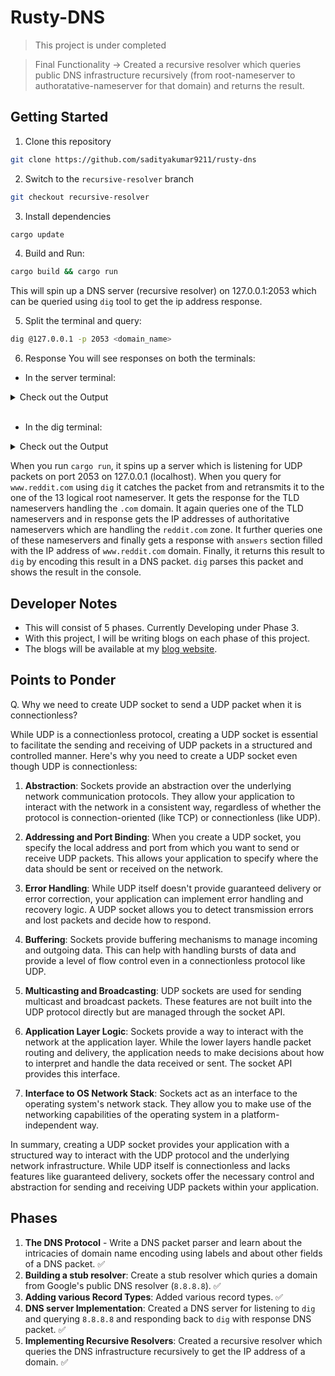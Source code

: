 # Rusty-DNS
> This project is under completed

> Final Functionality -> Created a recursive resolver which queries public DNS infrastructure recursively (from root-nameserver to authoratative-nameserver for that domain) and returns the result. 

## Getting Started
1. Clone this repository
```zsh
git clone https://github.com/sadityakumar9211/rusty-dns
```

2. Switch to the `recursive-resolver` branch
```zsh
git checkout recursive-resolver
```

3. Install dependencies
```bash
cargo update
```

4. Build and Run: 
```bash
cargo build && cargo run
```
This will spin up a DNS server (recursive resolver) on 127.0.0.1:2053 which can be queried using `dig` tool to get the ip address response.

5. Split the terminal and query:
```bash
dig @127.0.0.1 -p 2053 <domain_name>
```

6. Response
You will see responses on both the terminals: 
- In the server terminal: 

<details>
  <summary>Check out the Output</summary>

```text
Received query: DnsQuestion { name: "www.reddit.com", qtype: A }
attempting lookup of A www.reddit.com with ns 198.41.0.4
Ok(
    DnsPacket {
        header: DnsHeader {
            id: 6666,
            recursion_desired: true,
            truncated_message: true,
            authoritative_answer: false,
            opcode: 0,
            response: true,
            rescode: NOERROR,
            checking_disabled: false,
            authed_data: false,
            z: false,
            recursion_available: false,
            questions: 1,
            answers: 0,
            authoritative_entries: 13,
            resource_entries: 11,
        },
        questions: [
            DnsQuestion {
                name: "www.reddit.com",
                qtype: A,
            },
        ],
        answers: [],
        authorities: [
            NS {
                domain: "com",
                host: "e.gtld-servers.net",
                ttl: 172800,
            },
            NS {
                domain: "com",
                host: "b.gtld-servers.net",
                ttl: 172800,
            },
            NS {
                domain: "com",
                host: "j.gtld-servers.net",
                ttl: 172800,
            },
            NS {
                domain: "com",
                host: "m.gtld-servers.net",
                ttl: 172800,
            },
            NS {
                domain: "com",
                host: "i.gtld-servers.net",
                ttl: 172800,
            },
            NS {
                domain: "com",
                host: "f.gtld-servers.net",
                ttl: 172800,
            },
            NS {
                domain: "com",
                host: "a.gtld-servers.net",
                ttl: 172800,
            },
            NS {
                domain: "com",
                host: "g.gtld-servers.net",
                ttl: 172800,
            },
            NS {
                domain: "com",
                host: "h.gtld-servers.net",
                ttl: 172800,
            },
            NS {
                domain: "com",
                host: "l.gtld-servers.net",
                ttl: 172800,
            },
            NS {
                domain: "com",
                host: "k.gtld-servers.net",
                ttl: 172800,
            },
            NS {
                domain: "com",
                host: "c.gtld-servers.net",
                ttl: 172800,
            },
            NS {
                domain: "com",
                host: "d.gtld-servers.net",
                ttl: 172800,
            },
        ],
        resources: [
            A {
                domain: "e.gtld-servers.net",
                addr: 192.12.94.30,
                ttl: 172800,
            },
            AAAA {
                domain: "e.gtld-servers.net",
                addr: 2001:502:1ca1::30,
                ttl: 172800,
            },
            A {
                domain: "b.gtld-servers.net",
                addr: 192.33.14.30,
                ttl: 172800,
            },
            AAAA {
                domain: "b.gtld-servers.net",
                addr: 2001:503:231d::2:30,
                ttl: 172800,
            },
            A {
                domain: "j.gtld-servers.net",
                addr: 192.48.79.30,
                ttl: 172800,
            },
            AAAA {
                domain: "j.gtld-servers.net",
                addr: 2001:502:7094::30,
                ttl: 172800,
            },
            A {
                domain: "m.gtld-servers.net",
                addr: 192.55.83.30,
                ttl: 172800,
            },
            AAAA {
                domain: "m.gtld-servers.net",
                addr: 2001:501:b1f9::30,
                ttl: 172800,
            },
            A {
                domain: "i.gtld-servers.net",
                addr: 192.43.172.30,
                ttl: 172800,
            },
            AAAA {
                domain: "i.gtld-servers.net",
                addr: 2001:503:39c1::30,
                ttl: 172800,
            },
            A {
                domain: "f.gtld-servers.net",
                addr: 192.35.51.30,
                ttl: 172800,
            },
        ],
    },
)
attempting lookup of A www.reddit.com with ns 192.12.94.30
Ok(
    DnsPacket {
        header: DnsHeader {
            id: 6666,
            recursion_desired: true,
            truncated_message: false,
            authoritative_answer: false,
            opcode: 0,
            response: true,
            rescode: NOERROR,
            checking_disabled: false,
            authed_data: false,
            z: false,
            recursion_available: false,
            questions: 1,
            answers: 0,
            authoritative_entries: 4,
            resource_entries: 1,
        },
        questions: [
            DnsQuestion {
                name: "www.reddit.com",
                qtype: A,
            },
        ],
        answers: [],
        authorities: [
            NS {
                domain: "reddit.com",
                host: "ns-557.awsdns-05.net",
                ttl: 172800,
            },
            NS {
                domain: "reddit.com",
                host: "ns-378.awsdns-47.com",
                ttl: 172800,
            },
            NS {
                domain: "reddit.com",
                host: "ns-1029.awsdns-00.org",
                ttl: 172800,
            },
            NS {
                domain: "reddit.com",
                host: "ns-1887.awsdns-43.co.uk",
                ttl: 172800,
            },
        ],
        resources: [
            A {
                domain: "ns-378.awsdns-47.com",
                addr: 205.251.193.122,
                ttl: 172800,
            },
        ],
    },
)
attempting lookup of A www.reddit.com with ns 205.251.193.122
Ok(
    DnsPacket {
        header: DnsHeader {
            id: 6666,
            recursion_desired: true,
            truncated_message: false,
            authoritative_answer: true,
            opcode: 0,
            response: true,
            rescode: NOERROR,
            checking_disabled: false,
            authed_data: false,
            z: false,
            recursion_available: false,
            questions: 1,
            answers: 1,
            authoritative_entries: 4,
            resource_entries: 0,
        },
        questions: [
            DnsQuestion {
                name: "www.reddit.com",
                qtype: A,
            },
        ],
        answers: [
            CNAME {
                domain: "www.reddit.com",
                host: "reddit.map.fastly.net",
                ttl: 10800,
            },
        ],
        authorities: [
            NS {
                domain: "reddit.com",
                host: "ns-1029.awsdns-00.org",
                ttl: 172800,
            },
            NS {
                domain: "reddit.com",
                host: "ns-1887.awsdns-43.co.uk",
                ttl: 172800,
            },
            NS {
                domain: "reddit.com",
                host: "ns-378.awsdns-47.com",
                ttl: 172800,
            },
            NS {
                domain: "reddit.com",
                host: "ns-557.awsdns-05.net",
                ttl: 172800,
            },
        ],
        resources: [],
    },
)
Answer: CNAME { domain: "www.reddit.com", host: "reddit.map.fastly.net", ttl: 10800 }
Authority: NS { domain: "reddit.com", host: "ns-1029.awsdns-00.org", ttl: 172800 }
Authority: NS { domain: "reddit.com", host: "ns-1887.awsdns-43.co.uk", ttl: 172800 }
Authority: NS { domain: "reddit.com", host: "ns-378.awsdns-47.com", ttl: 172800 }
Authority: NS { domain: "reddit.com", host: "ns-557.awsdns-05.net", ttl: 172800 }
```
</details>
<br>

- In the dig terminal:
<details>
  <summary>Check out the Output</summary>

```text
; <<>> DiG 9.10.6 <<>> @127.0.0.1 -p 2053 www.reddit.com
; (1 server found)
;; global options: +cmd
;; Got answer:
;; ->>HEADER<<- opcode: QUERY, status: NOERROR, id: 35824
;; flags: qr rd ra; QUERY: 1, ANSWER: 1, AUTHORITY: 4, ADDITIONAL: 0

;; QUESTION SECTION:
;www.reddit.com.                        IN      A

;; ANSWER SECTION:
www.reddit.com.         10800   IN      CNAME   reddit.map.fastly.net.

;; AUTHORITY SECTION:
reddit.com.             172800  IN      NS      ns-1029.awsdns-00.org.
reddit.com.             172800  IN      NS      ns-1887.awsdns-43.co.uk.
reddit.com.             172800  IN      NS      ns-378.awsdns-47.com.
reddit.com.             172800  IN      NS      ns-557.awsdns-05.net.

;; Query time: 436 msec
;; SERVER: 127.0.0.1#2053(127.0.0.1)
;; WHEN: Mon Aug 28 08:37:37 IST 2023
;; MSG SIZE  rcvd: 261
```
</details>

When you run `cargo run`, it spins up a server which is listening for UDP packets on port 2053 on 127.0.0.1 (localhost). When you query for `www.reddit.com` using `dig` it catches the packet from and retransmits it to the one of the 13 logical root nameserver. It gets the response for the TLD nameservers handling the `.com` domain. It again queries one of the TLD nameservers and in response gets the IP addresses of authoritative nameservers which are handling the `reddit.com` zone. It further queries one of these nameservers and finally gets a response with `answers` section filled with the IP address of `www.reddit.com` domain. Finally, it returns this result to `dig` by encoding this result in a DNS packet. `dig` parses this packet and shows the result in the console.


## Developer Notes
- This will consist of 5 phases. Currently Developing under Phase 3.
- With this project, I will be writing blogs on each phase of this project.
- The blogs will be available at my [blog website](https://saditya9211.hashnode.dev/series/rusty-dns).

## Points to Ponder
Q. Why we need to create UDP socket to send a UDP packet when it is connectionless?


While UDP is a connectionless protocol, creating a UDP socket is essential to facilitate the sending and receiving of UDP packets in a structured and controlled manner. Here's why you need to create a UDP socket even though UDP is connectionless:

1. **Abstraction**: Sockets provide an abstraction over the underlying network communication protocols. They allow your application to interact with the network in a consistent way, regardless of whether the protocol is connection-oriented (like TCP) or connectionless (like UDP).

2. **Addressing and Port Binding**: When you create a UDP socket, you specify the local address and port from which you want to send or receive UDP packets. This allows your application to specify where the data should be sent or received on the network.

3. **Error Handling**: While UDP itself doesn't provide guaranteed delivery or error correction, your application can implement error handling and recovery logic. A UDP socket allows you to detect transmission errors and lost packets and decide how to respond.

4. **Buffering**: Sockets provide buffering mechanisms to manage incoming and outgoing data. This can help with handling bursts of data and provide a level of flow control even in a connectionless protocol like UDP.

5. **Multicasting and Broadcasting**: UDP sockets are used for sending multicast and broadcast packets. These features are not built into the UDP protocol directly but are managed through the socket API.

6. **Application Layer Logic**: Sockets provide a way to interact with the network at the application layer. While the lower layers handle packet routing and delivery, the application needs to make decisions about how to interpret and handle the data received or sent. The socket API provides this interface.

7. **Interface to OS Network Stack**: Sockets act as an interface to the operating system's network stack. They allow you to make use of the networking capabilities of the operating system in a platform-independent way.

In summary, creating a UDP socket provides your application with a structured way to interact with the UDP protocol and the underlying network infrastructure. While UDP itself is connectionless and lacks features like guaranteed delivery, sockets offer the necessary control and abstraction for sending and receiving UDP packets within your application.

## Phases
1. **The DNS Protocol** - Write a DNS packet parser and learn about the intricacies of domain name encoding using labels and about other fields of a DNS packet. ✅
2. **Building a stub resolver**: Create a stub resolver which quries a domain from Google's public DNS resolver (`8.8.8.8`). ✅
3. **Adding various Record Types**: Added various record types. ✅
4. **DNS server Implementation**: Created a DNS server for listening to `dig` and querying `8.8.8.8` and responding back to `dig` with response DNS packet. ✅
5. **Implementing Recursive Resolvers**: Created a recursive resolver which queries the DNS infrastructure recursively to get the IP address of a domain. ✅





